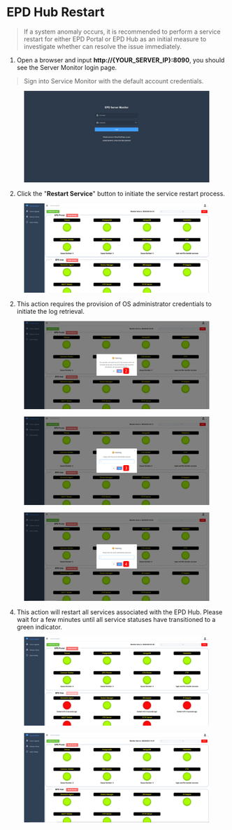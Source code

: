 # EPD Hub Restart

> If a system anomaly occurs, it is recommended to perform a service restart for either EPD Portal or EPD Hub as an initial measure to investigate whether can resolve the issue immediately.

1. Open a browser and input **http://{YOUR\_SERVER\_IP}:8090**, you should see the Server Monitor login page.

> Sign into Service Monitor with the default account credentials.

<figure><img src="../../../.gitbook/assets/image (184).png" alt=""><figcaption></figcaption></figure>

2. Click the "**Restart Service**" button to initiate the service restart process.

<figure><img src="../../../.gitbook/assets/image (29).png" alt=""><figcaption></figcaption></figure>

2. This action requires the provision of OS administrator credentials to initiate the log retrieval.&#x20;

<figure><img src="../../../.gitbook/assets/image (30).png" alt=""><figcaption></figcaption></figure>

<figure><img src="../../../.gitbook/assets/image (31).png" alt=""><figcaption></figcaption></figure>

<figure><img src="../../../.gitbook/assets/image (32).png" alt=""><figcaption></figcaption></figure>

4. This action will restart all services associated with the EPD Hub. Please wait for a few minutes until all service statuses have transitioned to a green indicator.

<figure><img src="../../../.gitbook/assets/image (410).png" alt=""><figcaption></figcaption></figure>

<figure><img src="../../../.gitbook/assets/image (411).png" alt=""><figcaption></figcaption></figure>
